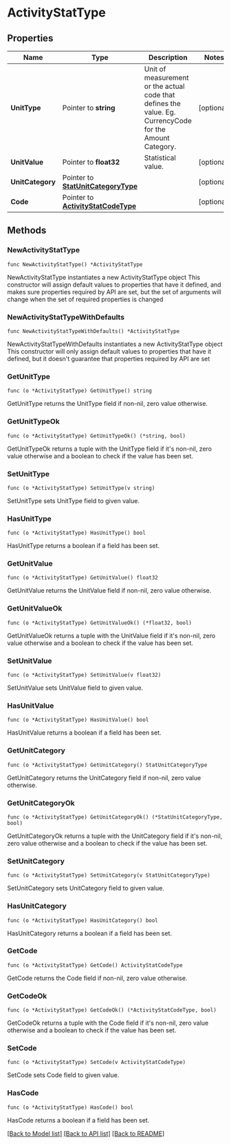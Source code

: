 # ActivityStatType

## Properties

Name | Type | Description | Notes
------------ | ------------- | ------------- | -------------
**UnitType** | Pointer to **string** | Unit of measurement or the actual code that defines the value. Eg. CurrencyCode for the Amount Category. | [optional] 
**UnitValue** | Pointer to **float32** | Statistical value. | [optional] 
**UnitCategory** | Pointer to [**StatUnitCategoryType**](StatUnitCategoryType.md) |  | [optional] 
**Code** | Pointer to [**ActivityStatCodeType**](ActivityStatCodeType.md) |  | [optional] 

## Methods

### NewActivityStatType

`func NewActivityStatType() *ActivityStatType`

NewActivityStatType instantiates a new ActivityStatType object
This constructor will assign default values to properties that have it defined,
and makes sure properties required by API are set, but the set of arguments
will change when the set of required properties is changed

### NewActivityStatTypeWithDefaults

`func NewActivityStatTypeWithDefaults() *ActivityStatType`

NewActivityStatTypeWithDefaults instantiates a new ActivityStatType object
This constructor will only assign default values to properties that have it defined,
but it doesn't guarantee that properties required by API are set

### GetUnitType

`func (o *ActivityStatType) GetUnitType() string`

GetUnitType returns the UnitType field if non-nil, zero value otherwise.

### GetUnitTypeOk

`func (o *ActivityStatType) GetUnitTypeOk() (*string, bool)`

GetUnitTypeOk returns a tuple with the UnitType field if it's non-nil, zero value otherwise
and a boolean to check if the value has been set.

### SetUnitType

`func (o *ActivityStatType) SetUnitType(v string)`

SetUnitType sets UnitType field to given value.

### HasUnitType

`func (o *ActivityStatType) HasUnitType() bool`

HasUnitType returns a boolean if a field has been set.

### GetUnitValue

`func (o *ActivityStatType) GetUnitValue() float32`

GetUnitValue returns the UnitValue field if non-nil, zero value otherwise.

### GetUnitValueOk

`func (o *ActivityStatType) GetUnitValueOk() (*float32, bool)`

GetUnitValueOk returns a tuple with the UnitValue field if it's non-nil, zero value otherwise
and a boolean to check if the value has been set.

### SetUnitValue

`func (o *ActivityStatType) SetUnitValue(v float32)`

SetUnitValue sets UnitValue field to given value.

### HasUnitValue

`func (o *ActivityStatType) HasUnitValue() bool`

HasUnitValue returns a boolean if a field has been set.

### GetUnitCategory

`func (o *ActivityStatType) GetUnitCategory() StatUnitCategoryType`

GetUnitCategory returns the UnitCategory field if non-nil, zero value otherwise.

### GetUnitCategoryOk

`func (o *ActivityStatType) GetUnitCategoryOk() (*StatUnitCategoryType, bool)`

GetUnitCategoryOk returns a tuple with the UnitCategory field if it's non-nil, zero value otherwise
and a boolean to check if the value has been set.

### SetUnitCategory

`func (o *ActivityStatType) SetUnitCategory(v StatUnitCategoryType)`

SetUnitCategory sets UnitCategory field to given value.

### HasUnitCategory

`func (o *ActivityStatType) HasUnitCategory() bool`

HasUnitCategory returns a boolean if a field has been set.

### GetCode

`func (o *ActivityStatType) GetCode() ActivityStatCodeType`

GetCode returns the Code field if non-nil, zero value otherwise.

### GetCodeOk

`func (o *ActivityStatType) GetCodeOk() (*ActivityStatCodeType, bool)`

GetCodeOk returns a tuple with the Code field if it's non-nil, zero value otherwise
and a boolean to check if the value has been set.

### SetCode

`func (o *ActivityStatType) SetCode(v ActivityStatCodeType)`

SetCode sets Code field to given value.

### HasCode

`func (o *ActivityStatType) HasCode() bool`

HasCode returns a boolean if a field has been set.


[[Back to Model list]](../README.md#documentation-for-models) [[Back to API list]](../README.md#documentation-for-api-endpoints) [[Back to README]](../README.md)


